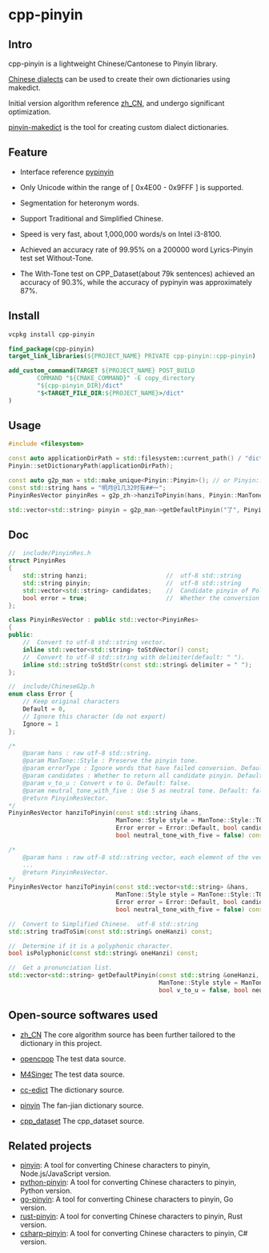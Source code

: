 # cpp-pinyin

## Intro

cpp-pinyin is a lightweight Chinese/Cantonese to Pinyin library.

[Chinese dialects](./docs/Custom%20Chinese%20Dialect.md) can be used to create their own dictionaries using makedict.

Initial version algorithm reference [zh_CN](https://github.com/ZiQiangWang/zh_CN), and undergo significant optimization.

[pinyin-makedict](https://github.com/wolfgitpr/pinyin-makedict) is the tool for creating custom dialect dictionaries.

## Feature

+ Interface reference [pypinyin](https://github.com/mozillazg/python-pinyin)

+ Only Unicode within the range of  [ 0x4E00 - 0x9FFF ]  is supported.

+ Segmentation for heteronym words.

+ Support Traditional and Simplified Chinese.

+ Speed is very fast, about 1,000,000 words/s on Intel i3-8100.

+ Achieved an accuracy rate of 99.95% on a 200000 word Lyrics-Pinyin test set Without-Tone.

+ The With-Tone test on CPP_Dataset(about 79k sentences) achieved an accuracy of 90.3%, while the accuracy of pypinyin
  was approximately 87%.

## Install

```bash
vcpkg install cpp-pinyin
```

```cmake
find_package(cpp-pinyin)
target_link_libraries(${PROJECT_NAME} PRIVATE cpp-pinyin::cpp-pinyin)

add_custom_command(TARGET ${PROJECT_NAME} POST_BUILD
        COMMAND "${CMAKE_COMMAND}" -E copy_directory
        "${cpp-pinyin_DIR}/dict"
        "$<TARGET_FILE_DIR:${PROJECT_NAME}>/dict"
)
```

## Usage

```c++
#include <filesystem>

const auto applicationDirPath = std::filesystem::current_path() / "dict";
Pinyin::setDictionaryPath(applicationDirPath);

const auto g2p_man = std::make_unique<Pinyin::Pinyin>(); // or Pinyin::Jyutping
const std::string hans = "明月@1几32时有##一";
PinyinResVector pinyinRes = g2p_zh->hanziToPinyin(hans, Pinyin::ManTone::Style::TONE3, Pinyin::Error::Default, true, false, true);

std::vector<std::string> pinyin = g2p_man->getDefaultPinyin("了", Pinyin::ManTone::Style::TONE3, false, false)
```

## Doc

```c++
//  include/PinyinRes.h
struct PinyinRes
{
    std::string hanzi;                      //  utf-8 std::string
    std::string pinyin;                     //  utf-8 std::string
    std::vector<std::string> candidates;    //  Candidate pinyin of Polyphonic Characters.
    bool error = true;                      //  Whether the conversion failed.
};

class PinyinResVector : public std::vector<PinyinRes>
{
public:
    //  Convert to utf-8 std::string vector.
    inline std::vector<std::string> toStdVector() const;
    //  Convert to utf-8 std::string with delimiter(default: " ").
    inline std::string toStdStr(const std::string& delimiter = " ");
};

//  include/ChineseG2p.h
enum class Error {
    // Keep original characters
    Default = 0,
    // Ignore this character (do not export)
    Ignore = 1
};

/*
    @param hans : raw utf-8 std::string.
    @param ManTone::Style : Preserve the pinyin tone.
    @param errorType : Ignore words that have failed conversion. Default: Keep original.
    @param candidates : Whether to return all candidate pinyin. Default: true.
    @param v_to_u : Convert v to ü. Default: false.
    @param neutral_tone_with_five : Use 5 as neutral tone. Default: false.
    @return PinyinResVector.
*/
PinyinResVector hanziToPinyin(const std::string &hans,
                              ManTone::Style style = ManTone::Style::TONE,
                              Error error = Error::Default, bool candidates = true, bool v_to_u = false,
                              bool neutral_tone_with_five = false) const;

/*
    @param hans : raw utf-8 std::string vector, each element of the vector is a character.
    ...
    @return PinyinResVector.
*/
PinyinResVector hanziToPinyin(const std::vector<std::string> &hans,
                              ManTone::Style style = ManTone::Style::TONE,
                              Error error = Error::Default, bool candidates = true, bool v_to_u = false,
                              bool neutral_tone_with_five = false) const;

//  Convert to Simplified Chinese.  utf-8 std::string
std::string tradToSim(const std::string& oneHanzi) const;

//  Determine if it is a polyphonic character.
bool isPolyphonic(const std::string& oneHanzi) const;

//  Get a pronunciation list.
std::vector<std::string> getDefaultPinyin(const std::string &oneHanzi,
                                          ManTone::Style style = ManTone::Style::TONE,
                                          bool v_to_u = false, bool neutral_tone_with_five = false) const;
```

## Open-source softwares used

+ [zh_CN](https://github.com/ZiQiangWang/zh_CN)
  The core algorithm source has been further tailored to the dictionary in this project.

+ [opencpop](http://wenet.org.cn/opencpop/)
  The test data source.

+ [M4Singer](https://github.com/M4Singer/M4Singer)
  The test data source.

+ [cc-edict](https://cc-cedict.org/wiki/)
  The dictionary source.

+ [pinyin](https://github.com/kfcd/pinyin)
  The fan-jian dictionary source.

+ [cpp_dataset](https://github.com/kakaobrain/g2pm/tree/master/data)
  The cpp_dataset source.

## Related projects

+ [pinyin](https://github.com/hotoo/pinyin): A tool for converting Chinese characters to pinyin, Node.js/JavaScript
  version.
+ [python-pinyin](https://github.com/mozillazg/python-pinyin): A tool for converting Chinese characters to pinyin, Python version.
+ [go-pinyin](https://github.com/mozillazg/go-pinyin): A tool for converting Chinese characters to pinyin, Go version.
+ [rust-pinyin](https://github.com/mozillazg/rust-pinyin): A tool for converting Chinese characters to pinyin, Rust
  version.
+ [csharp-pinyin](https://github.com/wolfgitpr/csharp-pinyin): A tool for converting Chinese characters to pinyin, C#
  version.